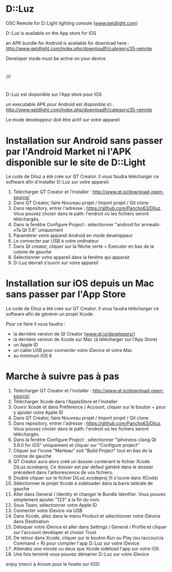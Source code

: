 # D::Luz
OSC Remote for D::Light lighting console (www.getdlight.com)

D::Luz is available on  the App store for IOS

an APK bundle for Android is available for download here : 
  http://www.getdlight.com/index.php/downloadfr/category/35-remote

Developer mode must be active on your device

#
///
#

D::Luz est disponible sur l'App store pour IOS

un executable APK pour Android est disponible ici : 
  http://www.getdlight.com/index.php/downloadfr/category/35-remote

Le mode developpeur doit être actif sur votre appareil



# Installation sur Android sans passer par l'Android Market ni l'APK disponible sur le site de D::Light

Le code de Diluz a été crée sur QT Creator. Il vous faudra télécharger ce software afin d'installer D::Luz sur votre appareil.



1. Télécharger QT Creator et l'installer : http://www.qt.io/download-open-source/
2. Dans QT Creator, faire Nouveau projet / Import projet / Git clone
3. Dans repository, entrer l'adresse : https://github.com/Pancho63/Diluz. Vous pouvez choisir dans le path: l'endroit où les fichiers seront téléchargés. 
4. Dans la fenêtre Configure Project : sélectionner "android for armeabi-v7a Qt 5.6" uniquement 
5. Paramètrer votre appareil Android en mode developpeur
6. Le connecter par USB à votre ordinateur
7. Dans Qt creator, cliquer sur la flêche verte = Executer en bas de la colone de gauche
8. Selectionner votre appareil dans la fenêtre qui apparait
9. D::Luz devrait s'ouvrir sur votre appareil




# Installation sur iOS depuis un Mac sans passer par l'App Store

Le code de Diluz a été crée sur QT Creator. Il vous faudra télécharger ce software afin de générer un projet Xcode.

Pour ce faire il vous faudra :

- la dernière version de Qt Creator (www.qt.io/developers/)
- la dernière version de Xcode sur Mac (à télécharger sur l'App Store)
- un Apple ID 
- un cable USB pour connecter votre iDevice et votre Mac
- au minimum iOS 6


# Marche à suivre pas à pas


1. Télécharger QT Creator et l'installer : http://www.qt.io/download-open-source/
2. Télécharger Xcode dans l'AppleStore et l'installer
3. Ouvrir Xcode et dans Préférence / Account, cliquer sur le bouton + pour y ajouter votre Apple ID
4. Dans QT Creator, faire Nouveau projet / Import projet / Git clone
5. Dans repository, entrer l'adresse : https://github.com/Pancho63/Diluz. Vous pouvez choisir dans le path: l'endroit où les fichiers seront téléchargés. 
6. Dans la fenêtre Configure Project : sélectionner "iphoneos-clang Qt 5.6.0 for iOS" uniquement et cliquer sur "Configure project"
7. Cliquer sur l'icone "Marteau" soit "Build Project" tout en bas de la colone de gauche
8. QT Creator aura alors créé un dossier contenant le fichier Xcode DiLuz.xcodeproj. Ce dossier est par defaut généré dans le dossier précédent dans l'arborescence de vos fichiers.
9. Double cliquer sur le fichier DiLuz.xcodeproj (Il s'ouvre dans XCode)
10. Sélectionner le projet Xcode à sideloader dans la barre latérale de gauche
11. Aller dans General / Identity et changer le Bundle Identfier. Vous pouvez simplement ajouter "123" à la fin du nom.
12. Sous Team, sélectionner votre Apple ID
13. Connecter votre iDevice via USB
14. Dans Xcode, allez dans le menu Product et sélectionner votre iDevice dans Destination
15. Déloquer votre iDevice et aller dans Settings / General / Profile et cliquer sur l'account developer et choisir Trust
16. De retour dans Xcode, cliquer sur le bouton Run ou Play (ou raccourcis Command + R) pour compiler l'app D::Luz sur votre iDevice
17. Attendez une minute ou deux que Xcode sideload l'app sur votre iOS
18. Une fois terminé vous pouvez démarrer D::Luz sur votre iDevice

enjoy
(merci à Aroom pour le howto sur IOS)
